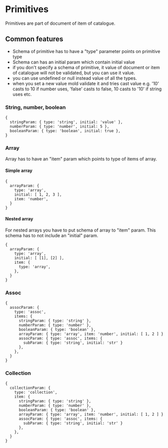 # Primitives

Primitives are part of document of item of catalogue.

## Common features

* Schema of primitive has to have a "type" parameter points on primitive type
* Schema can has an initial param which contain initial value
* if you don't specify a schema of primitive, it value of document or item of catalogue
  will not be validated, but you can use it value.
* you can use undefined or null instead value of all the types.
* when you set a new value mold validate it and tries cast value
  e.g. '10' casts to 10 if number uses, 'false' casts to false, 10 casts to '10' if string uses etc. 


### String, number, boolean

    {
      stringParam: { type: 'string', initial: 'value' },
      numberParam: { type: 'number', initial: 5 },
      booleanParam: { type: 'boolean', initial: true },
    }
    
### Array

Array has to have an "item" param which points to type of items of array.

#### Simple array

    {
      arrayParam: {
        type: 'array',
        initial: [ 1, 2, 3 ],
        item: 'number',
      }
    }
    
    
#### Nested array

For nested arrays you have to put schema of array to "item" param.
This schema has to not include an "initial" param.

    {
      arrayParam: {
        type: 'array',
        initial: [ [1], [2] ],
        item: {
          type: 'array',
        },
      }
    }
    

### Assoc

    {
      assocParam: {
        type: 'assoc',
        items: {
          stringParam: { type: 'string' },
          numberParam: { type: 'number' },
          booleanParam: { type: 'boolean' },
          arrayParam: { type: 'array', item: 'number', initial: [ 1, 2 ] }
          assocParam: { type: 'assoc', items: {
            subParam: { type: 'string', initial: 'str' }
          },
        },
      }
    }
    
    
### Collection

    {
      collectionParam: {
        type: 'collection',
        item: {
          stringParam: { type: 'string' },
          numberParam: { type: 'number' },
          booleanParam: { type: 'boolean' },
          arrayParam: { type: 'array', item: 'number', initial: [ 1, 2 ] }
          assocParam: { type: 'assoc', items: {
            subParam: { type: 'string', initial: 'str' }
          },
        },
      }
    }